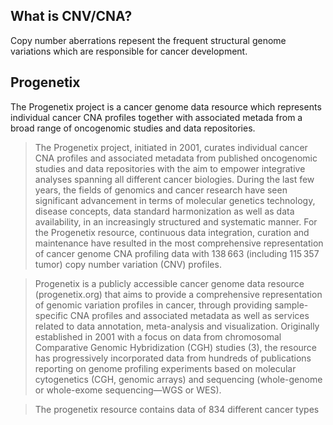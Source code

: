 ## What is CNV/CNA?
Copy number aberrations repesent the frequent structural genome variations which are responsible 
for cancer development.

## Progenetix 

The Progenetix project is a cancer genome data resource which represents individual cancer CNA profiles together with associated metada from a broad range of oncogenomic studies and data repositories. 
>The Progenetix project, initiated in 2001, curates individual cancer CNA profiles and associated 
>metadata from published oncogenomic studies and data repositories with the aim to empower integrative 
>analyses spanning all different cancer biologies. During the last few years, the fields of genomics and 
>cancer research have seen significant advancement in terms of molecular genetics technology, disease 
>concepts, data standard harmonization as well as data availability, in an increasingly structured and 
>systematic manner. For the Progenetix resource, continuous data integration, curation and maintenance 
>have resulted in the most comprehensive representation of cancer genome CNA profiling data with 138 663 
>(including 115 357 tumor) copy number variation (CNV) profiles.


>Progenetix is a publicly accessible cancer genome data resource (progenetix.org) that aims to provide 
>a comprehensive representation of genomic variation profiles in cancer, through providing 
>sample-specific CNA profiles and associated metadata as well as services related to data annotation, 
>meta-analysis and visualization. Originally established in 2001 with a focus on data from chromosomal 
>Comparative Genomic Hybridization (CGH) studies (3), the resource has progressively incorporated data 
>from hundreds of publications reporting on genome profiling experiments based on molecular cytogenetics 
>(CGH, genomic arrays) and sequencing (whole-genome or whole-exome sequencing—WGS or WES). 

>The progenetix resource contains data of 834 different cancer types
